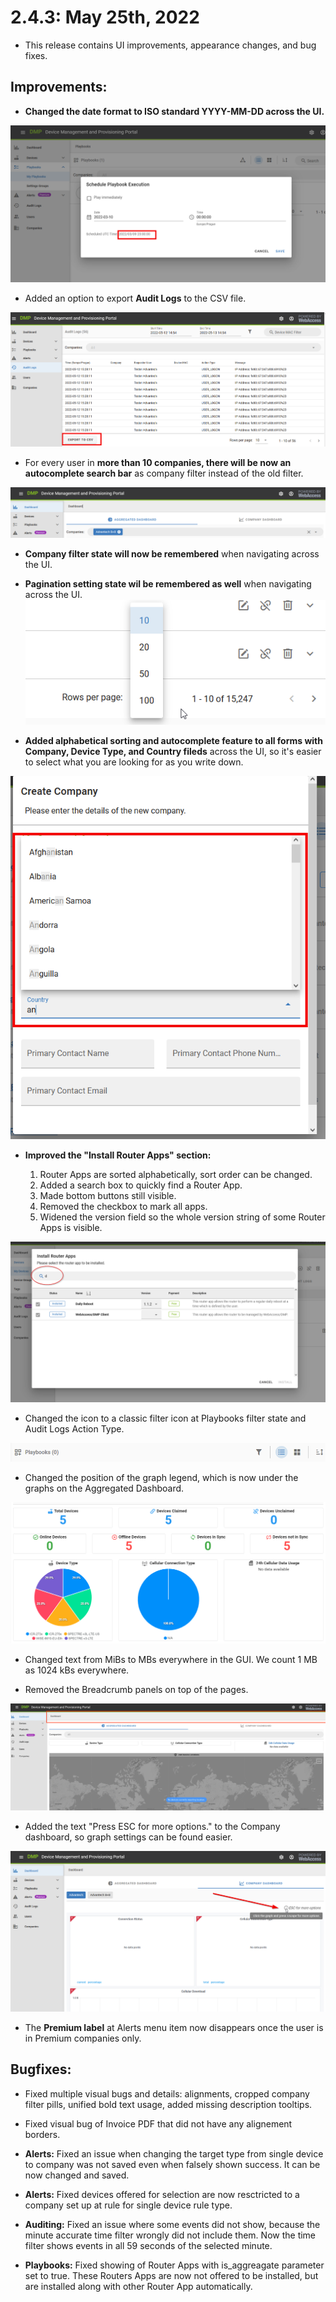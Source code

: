 # 2.4.3: May 25th, 2022

* This release contains UI improvements, appearance changes, and bug fixes.

## Improvements:

* **Changed the date format to ISO standard YYYY-MM-DD across the UI.**

![Date Format](./2.4.3/date-format.png "Date Format")

*  Added an option to export **Audit Logs** to the CSV file.

 ![Auditing CSV Export](./2.4.3/auditing-csv-export.png "Auditing CSV Export") 


* For every user in **more than 10 companies, there will be now an autocomplete search bar** as company filter instead of the old filter.
  
![Company Filter](./2.4.3/company-filter.png "Company Filter")

* **Company filter state will now be remembered** when navigating across the UI.

* **Pagination setting state wil be remembered as well** when navigating across the UI.
![Pagination Remember](./2.4.3/pagination-remember.png "Pagination Remember")


* **Added alphabetical sorting and autocomplete feature to all forms with Company, Device Type, and Country fileds** across the UI, so it's easier to select what you are looking for as you write down.

![Company Search](./2.4.3/company-autocomplete.png "Company Search")

* **Improved the "Install Router Apps" section:**

    1. Router Apps are sorted alphabetically, sort order can be changed.
    2. Added a search box to quickly find a Router App.
    3. Made bottom buttons still visible.
    4. Removed the checkbox to mark all apps.
    5. Widened the version field so the whole version string of some Router Apps is visible.

![Router Apps Search](./2.4.3/router-apps-search.png "Router Apps Search")

* Changed the icon to a classic filter icon at Playbooks filter state and Audit Logs Action Type.

![Classic Filter Icon](./2.4.3/picture-11.png "Classic Filter Icon") 

* Changed the position of the graph legend, which is now under the graphs on the Aggregated Dashboard.

![Graph Legend](./2.4.3/graph-legend.png "Graph Legend") 

* Changed text from MiBs to MBs everywhere in the GUI. We count 1 MB as 1024 kBs everywhere.

* Removed the Breadcrumb panels on top of the pages.

![Panel Removal](./2.4.3/panel-removal.png "Panel Removal") 

* Added the text "Press ESC for more options." to the Company dashboard, so graph settings can be found easier.

![Escape Options](./2.4.3/escape-options.png "Escape Options") 

*  The **Premium label** at Alerts menu item now disappears once the user is in Premium companies only.

## Bugfixes:

* Fixed multiple visual bugs and details: alignments, cropped company filter pills, unified bold text usage, added missing description tooltips. 

* Fixed visual bug of Invoice PDF that did not have any alignement borders.

* **Alerts:** Fixed an issue when changing the target type from single device to company was not saved even when falsely shown success. It can be now changed and saved.

* **Alerts:** Fixed devices offered for selection are now resctricted to a company set up at rule for single device rule type.
  
 * **Auditing:** Fixed an issue where some events did not show, because the minute accurate time filter wrongly did not include them. Now the time filter shows events in all 59 seconds of the selected minute.

* **Playbooks:** Fixed showing of Router Apps with is_aggreagate parameter set to true. These Routers Apps are now not offered to be installed, but are installed along with other Router App automatically.

